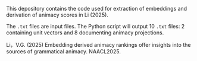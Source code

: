 This depository contains the code used for extraction of embeddings and derivation of animacy scores in Li (2025).

The `.txt` files are input files. The Python script will output 10 `.txt` files: 2 containing unit vectors and 8 documenting animacy projections.


Li，V.G. (2025) Embedding derived animacy rankings offer insights into the sources of grammatical animacy. NAACL2025.

